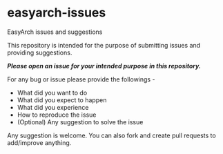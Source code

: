 # easyarch-issues

EasyArch issues and suggestions

This repository is intended for the purpose of submitting issues and providing suggestions.

***Please open an issue for your intended purpose in this repository.***

For any bug or issue please provide the followings - 


- What did you want to do
- What did you expect to happen
- What did you experience
- How to reproduce the issue
- (Optional) Any suggestion to solve the issue

Any suggestion is welcome. You can also fork and create pull requests to add/improve anything.


